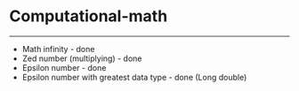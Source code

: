 # Computational-math <br>
****
* Math infinity - done 
* Zed number (multiplying) - done 
* Epsilon number - done 
* Epsilon number with greatest data type - done (Long double)
